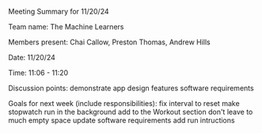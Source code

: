Meeting Summary for 11/20/24

Team name: The Machine Learners

Members present: Chai Callow, Preston Thomas, Andrew Hills

Date: 11/20/24

Time: 11:06 - 11:20

Discussion points:
  demonstrate app
  design features
  software requirements
  
Goals for next week (include responsibilities):
  fix interval to reset
  make stopwatch run in the background
  add to the Workout section
  don't leave to much empty space
  update software requirements
  add run intructions

